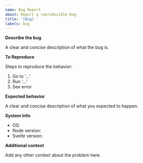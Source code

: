 ```yaml
---
name: Bug Report
about: Report a reproducible bug
title: '[Bug] '
labels: bug
---
```


**Describe the bug**

A clear and concise description of what the bug is.

**To Reproduce**

Steps to reproduce the behavior:

1. Go to '...'
2. Run '...'
3. See error

**Expected behavior**

A clear and concise description of what you expected to happen.

**System Info**

- OS:
- Node version:
- Svelte version:

**Additional context**

Add any other context about the problem here.
